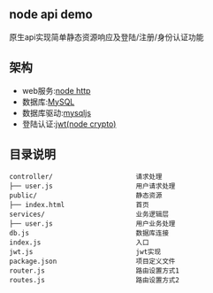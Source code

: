 ## node api demo

原生api实现简单静态资源响应及登陆/注册/身份认证功能

## 架构
* web服务:[node http](https://nodejs.org/dist/latest-v11.x/docs/api/http.html)
* 数据库:[MySQL](mysql.com)
* 数据库驱动:[mysqljs](https://github.com/mysqljs/mysql)
* 登陆认证:[jwt(node crypto)](https://nodejs.org/dist/latest-v11.x/docs/api/crypto.html)

## 目录说明

```text
controller/                     请求处理
├── user.js                     用户请求处理
public/                         静态资源
├── index.html                  首页
services/                       业务逻辑层
├── user.js                     用户业务处理
db.js                           数据库连接
index.js                        入口
jwt.js                          jwt实现
package.json                    项目定义文件
router.js                       路由设置方式1
routes.js                       路由设置方式2
```